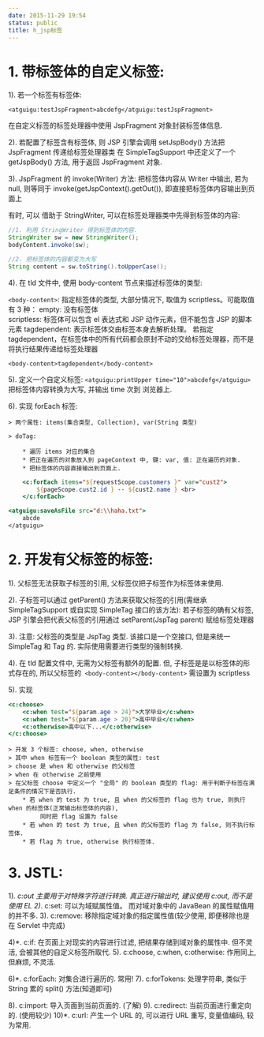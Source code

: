 ```yaml
---
date: 2015-11-29 19:54
status: public
title: h_jsp标签
---
```


# 1. 带标签体的自定义标签: 

1). 若一个标签有标签体: 

`<atguigu:testJspFragment>abcdefg</atguigu:testJspFragment>`

在自定义标签的标签处理器中使用 JspFragment 对象封装标签体信息. 

2). 若配置了标签含有标签体, 则 JSP 引擎会调用 setJspBody() 方法把 JspFragment 传递给标签处理器类
在 SimpleTagSupport 中还定义了一个 getJspBody() 方法, 用于返回 JspFragment 对象. 

3). JspFragment 的 invoke(Writer) 方法: 把标签体内容从 Writer 中输出, 若为 null, 
则等同于 invoke(getJspContext().getOut()), 即直接把标签体内容输出到页面上

有时, 可以 借助于 StringWriter, 可以在标签处理器类中先得到标签体的内容: 
```java
//1. 利用 StringWriter 得到标签体的内容.
StringWriter sw = new StringWriter();
bodyContent.invoke(sw);

//2. 把标签体的内容都变为大写
String content = sw.toString().toUpperCase();
```
4). 在 tld 文件中, 使用 body-content 节点来描述标签体的类型: 

`<body-content>`: 指定标签体的类型, 大部分情况下, 取值为 scriptless。可能取值有 3 种：
empty: 没有标签体	
scriptless: 标签体可以包含 el 表达式和 JSP 动作元素，但不能包含 JSP 的脚本元素
tagdependent: 表示标签体交由标签本身去解析处理。
若指定 tagdependent，在标签体中的所有代码都会原封不动的交给标签处理器，而不是将执行结果传递给标签处理器

`<body-content>tagdependent</body-content>`

5). 定义一个自定义标签: `<atguigu:printUpper time="10">abcdefg</atguigu>` 把标签体内容转换为大写, 并输出 time 次到
浏览器上. 

6). 实现 forEach 标签: 

	> 两个属性: items(集合类型, Collection), var(String 类型)
	
	> doTag: 
	
		* 遍历 items 对应的集合
		* 把正在遍历的对象放入到 pageContext 中, 键: var, 值: 正在遍历的对象. 
		* 把标签体的内容直接输出到页面上. 
```jsp
    <c:forEach items="${requestScope.customers }" var="cust2">
		${pageScope.cust2.id } -- ${cust2.name } <br>
	</c:forEach>

<atguigu:saveAsFile src="d:\\haha.txt">
	abcde
</atguigu>		
```
# 2. 开发有父标签的标签:

1). 父标签无法获取子标签的引用, 父标签仅把子标签作为标签体来使用. 

2). 子标签可以通过 getParent() 方法来获取父标签的引用(需继承 SimpleTagSupport 或自实现 SimpleTag 接口的该方法):
若子标签的确有父标签, JSP 引擎会把代表父标签的引用通过  setParent(JspTag parent)  赋给标签处理器

3). 注意: 父标签的类型是 JspTag 类型. 该接口是一个空接口, 但是来统一 SimpleTag 和 Tag 的. 实际使用需要进行类型的强制转换.

4). 在 tld 配置文件中, 无需为父标签有额外的配置. 但, 子标签是是以标签体的形式存在的, 所以父标签的` <body-content></body-content>`
需设置为 scriptless

5). 实现 
```jsp
<c:choose>
	<c:when test="${param.age > 24}">大学毕业</c:when>
	<c:when test="${param.age > 20}">高中毕业</c:when>
	<c:otherwise>高中以下...</c:otherwise>
</c:choose>
```
	> 开发 3 个标签: choose, when, otherwise
	> 其中 when 标签有一个 boolean 类型的属性: test
	> choose 是 when 和 otherwise 的父标签
	> when 在 otherwise 之前使用
	> 在父标签 choose 中定义一个 "全局" 的 boolean 类型的 flag: 用于判断子标签在满足条件的情况下是否执行. 
		* 若 when 的 test 为 true, 且 when 的父标签的 flag 也为 true, 则执行 when 的标签体(正常输出标签体的内容), 
		     同时把 flag 设置为 false
		* 若 when 的 test 为 true, 且 when 的父标签的 flag 为 false, 则不执行标签体. 
		* 若 flag 为 true, otherwise 执行标签体. 

# 3. JSTL:

1)*. c:out 主要用于对特殊字符进行转换. 真正进行输出时, 建议使用 c:out, 而不是使用 EL
2)*. c:set: 可以为域赋属性值。 而对域对象中的 JavaBean 的属性赋值用的并不多. 
3). c:remove: 移除指定域对象的指定属性值(较少使用, 即便移除也是在 Servlet 中完成)

4)*. c:if: 在页面上对现实的内容进行过滤, 把结果存储到域对象的属性中. 但不灵活, 会被其他的自定义标签所取代. 
5). c:choose, c:when, c:otherwise: 作用同上, 但麻烦, 不灵活.

6)*. c:forEach: 对集合进行遍历的. 常用!
7). c:forTokens: 处理字符串, 类似于 String 累的 split() 方法(知道即可)

8). c:import: 导入页面到当前页面的. (了解)
9). c:redirect: 当前页面进行重定向的. (使用较少)
10)*. c:url: 产生一个 URL 的, 可以进行 URL 重写, 变量值编码, 较为常用. 